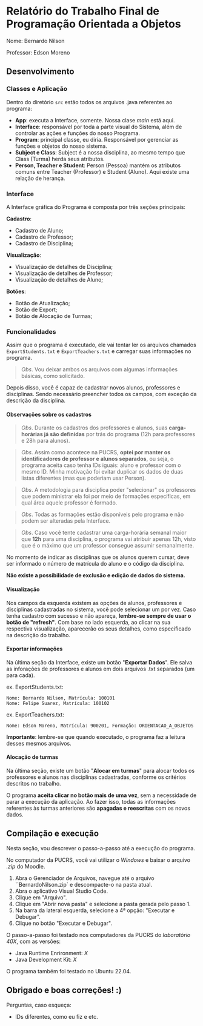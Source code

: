 # Relatório do Trabalho Final de Programação Orientada a Objetos

Nome: Bernardo Nilson

Professor: Edson Moreno

## **Desenvolvimento**

### Classes e Aplicação

Dentro do diretório `src` estão todos os arquivos .java referentes ao programa:

- **App**: executa a Interface, somente. Nossa clase *main* está aqui.
- **Interface**: responsável por toda a parte visual do Sistema, além de controlar as ações e funções do nosso Programa.
- **Program**: principal classe, eu diria. Responsável por gerenciar as funções e objetos do nosso sistema.
- **Subject e Class**: Subject é a nossa disciplina, ao mesmo tempo que Class (Turma) herda seus atributos.
- **Person, Teacher e Student**: Person (Pessoa) mantém os atributos comuns entre Teacher (Professor) e Student (Aluno). Aqui existe uma relação de herança.

### Interface

A Interface gráfica do Programa é composta por três seções principais:

**Cadastro**:
- Cadastro de Aluno;
- Cadastro de Professor;
- Cadastro de Disciplina;

**Visualização**:
- Visualização de detalhes de Disciplina;
- Visualização de detalhes de Professor;
- Visualização de detalhes de Aluno;

**Botões**:
- Botão de Atualização;
- Botão de Export;
- Botão de Alocação de Turmas;

### Funcionalidades

Assim que o programa é executado, ele vai tentar ler os arquivos chamados `ExportStudents.txt` e `ExportTeachers.txt` e carregar suas informações no programa.

> *Obs*. Vou deixar ambos os arquivos com algumas informações básicas, como solicitado.

Depois disso, você é capaz de cadastrar novos alunos, professores e disciplinas. Sendo necessário preencher todos os campos, com exceção da descrição da disciplina.

#### Observações sobre os cadastros

> *Obs*. Durante os cadastros dos professores e alunos, suas **carga-horárias já são definidas** por trás do programa (12h para professores e 28h para alunos).

> *Obs*. Assim como acontece na PUCRS, **optei por manter os identificadores de professor e alunos separados**, ou seja, o programa aceita caso tenha IDs iguais: aluno e professor com o mesmo ID. Minha motivação foi evitar duplicar os dados de duas listas diferentes (mas que poderiam usar Person).

> *Obs*. A metodologia para disciplica poder "selecionar" os professores que podem ministrar ela foi por meio de formações específicas, em qual área aquele professor é formado.

> *Obs*. Todas as formações estão disponíveis pelo programa e não podem ser alteradas pela Interface.

> *Obs*. Caso você tente cadastrar uma carga-horária semanal maior que **12h** para uma disciplina, o programa vai atribuir apenas 12h, visto que é o máximo que um professor consegue assumir semanalmente.

No momento de indicar as disciplinas que os alunos querem cursar, deve ser informado o número de matrícula do aluno e o código da disciplina.

**Não existe a possibilidade de exclusão e edição de dados do sistema.**

#### Visualização

Nos campos da esquerda existem as opções de alunos, professores e disciplinas cadastradas no sistema, você pode selecionar um por vez. Caso tenha cadastro com sucesso e não apareça, **lembre-se sempre de usar o botão de "refresh"**. Com base no lado esquerda, ao clicar na sua respectiva visualização, aparecerão os seus detalhes, como especificado na descrição do trabalho.  

#### Exportar informações 

Na última seção da Interface, existe um botão "**Exportar Dados**". Ele salva as inforações de professores e alunos em dois arquivos .txt separados (um para cada).

ex. ExportStudents.txt:
~~~
Nome: Bernardo Nilson, Matrícula: 100101
Nome: Felipe Suarez, Matrícula: 100102
~~~

ex. ExportTeachers.txt:
~~~
Nome: Edson Moreno, Matrícula: 900201, Formação: ORIENTACAO_A_OBJETOS
~~~

**Importante**: lembre-se que quando executado, o programa faz a leitura desses mesmos arquivos.

#### Alocação de turmas

Na última seção, existe um botão "**Alocar em turmas**" para alocar todos os professores e alunos nas disciplinas cadastradas, conforme os critérios descritos no trabalho.

O programa **aceita clicar no botão mais de uma vez**, sem a necessidade de parar a execução da aplicação. Ao fazer isso, todas as informações referentes às turmas anteriores são **apagadas e reescritas** com os novos dados. 

## **Compilação e execução**

Nesta seção, vou descrever o passo-a-passo até a execução do programa.

No computador da PUCRS, você vai utilizar o *Windows* e baixar o arquivo *.zip* do Moodle.

1. Abra o Gerenciador de Arquivos, navegue até o arquivo ``BernardoNilson.zip` e descompacte-o na pasta atual. 
2. Abra o aplicativo Visual Studio Code.
3. Clique em "Arquivo".
4. Clique em "Abrir nova pasta" e selecione a pasta gerada pelo passo 1.
5. Na barra da lateral esquerda, selecione a 4ª opção: "Executar e Debugar".
6. Clique no botão "Executar e Debugar".

O passo-a-passo foi testado nos computadores da PUCRS do *laboratório 40X*, com as versões:
- Java Runtime Enrironment: *X*
- Java Development Kit: *X*

O programa também foi testado no Ubuntu 22.04.

## **Obrigado e boas correções!** :)

Perguntas, caso esqueça:
- IDs diferentes, como eu fiz e etc.
 